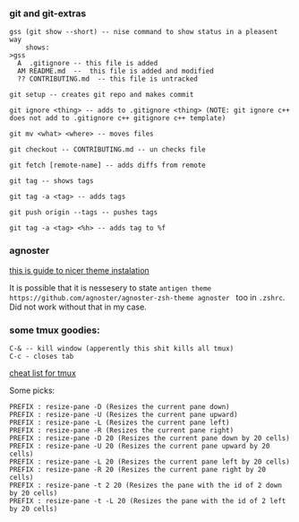 ### git and git-extras

```
gss (git show --short) -- nise command to show status in a pleasent way
    shows:
>gss              
  A  .gitignore -- this file is added
  AM README.md  --  this file is added and modified
  ?? CONTRIBUTING.md  -- this file is untracked

git setup -- creates git repo and makes commit

git ignore <thing> -- adds to .gitignore <thing> (NOTE: git ignore c++ does not add to .gitignore c++ gitignore с++ template)

git mv <what> <where> -- moves files

git checkout -- CONTRIBUTING.md -- un checks file

git fetch [remote-name] -- adds diffs from remote 

git tag -- shows tags

git tag -a <tag> -- adds tags

git push origin --tags -- pushes tags

git tag -a <tag> <%h> -- adds tag to %f

```

### agnoster

[this is guide to nicer theme instalation](https://medium.com/@genealabs/agnoster-theme-on-os-x-391d60effaf6)

It is possible that it is nessesery to state `antigen theme https://github.com/agnoster/agnoster-zsh-theme agnoster
` too in `.zshrc`. Did not work without that in my case.

### some tmux goodies:

```
C-& -- kill window (apperently this shit kills all tmux)
C-c - closes tab

```

[cheat list for tmux](https://gist.github.com/MohamedAlaa/2961058)

Some picks:

~~~
PREFIX : resize-pane -D (Resizes the current pane down)
PREFIX : resize-pane -U (Resizes the current pane upward)
PREFIX : resize-pane -L (Resizes the current pane left)
PREFIX : resize-pane -R (Resizes the current pane right)
PREFIX : resize-pane -D 20 (Resizes the current pane down by 20 cells)
PREFIX : resize-pane -U 20 (Resizes the current pane upward by 20 cells)
PREFIX : resize-pane -L 20 (Resizes the current pane left by 20 cells)
PREFIX : resize-pane -R 20 (Resizes the current pane right by 20 cells)
PREFIX : resize-pane -t 2 20 (Resizes the pane with the id of 2 down by 20 cells)
PREFIX : resize-pane -t -L 20 (Resizes the pane with the id of 2 left by 20 cells)
~~~

